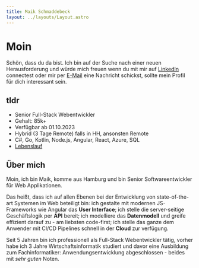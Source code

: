 ```yaml
---
title: Maik Schmaddebeck
layout: ../layouts/Layout.astro
---
```


# Moin

Schön, dass du da bist. Ich bin auf der Suche nach einer neuen Herausforderung und würde mich freuen wenn du mit mir auf [LinkedIn](https://www.linkedin.com/in/maik-schmaddebeck/) connectest oder mir per [E-Mail](mailto:maik.schmaddebeck@icloud.com) eine Nachricht schickst, sollte mein Profil für dich interessant sein.

## tldr
- Senior Full-Stack Webentwickler
- Gehalt: 85k+
- Verfügbar ab 01.10.2023
- Hybrid (3 Tage Remote) falls in HH, ansonsten Remote
- C#, Go, Kotlin, Node.js, Angular, React, Azure, SQL
- [Lebenslauf](/cv)

## Über mich

Moin, ich bin Maik, komme aus Hamburg und bin Senior Softwareentwickler für Web Applikationen.

Das heißt, dass ich auf allen Ebenen bei der Entwicklung von state-of-the-art Systemen im Web beteiligt bin: ich gestalte mit modernen JS-Frameworks wie Angular das **User Interface**; ich stelle die server-seitige Geschäftslogik per **API** bereit; ich modelliere das **Datenmodell** und greife effizient darauf zu - am liebsten code-first; ich stelle das ganze dem Anwender mit CI/CD Pipelines schnell in der **Cloud** zur verfügung.

Seit 5 Jahren bin ich professionell als Full-Stack Webentwickler tätig, vorher habe ich 3 Jahre Wirtschaftsinformatik studiert und davor eine Ausbildung zum Fachinformatiker: Anwendungsentwicklung abgeschlossen - beides mit *sehr guten* Noten.
